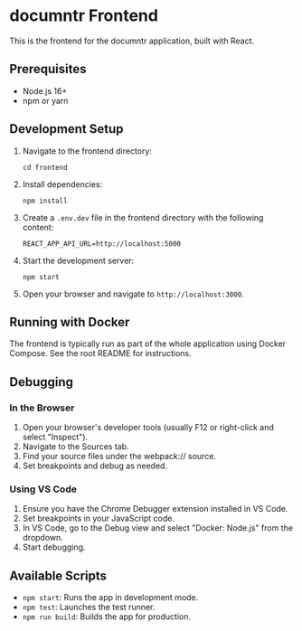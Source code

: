# documntr Frontend

This is the frontend for the documntr application, built with React.

## Prerequisites

- Node.js 16+
- npm or yarn

## Development Setup

1. Navigate to the frontend directory:
   ```
   cd frontend
   ```

2. Install dependencies:
   ```
   npm install
   ```

3. Create a `.env.dev` file in the frontend directory with the following content:
   ```
   REACT_APP_API_URL=http://localhost:5000
   ```

4. Start the development server:
   ```
   npm start
   ```

5. Open your browser and navigate to `http://localhost:3000`.

## Running with Docker

The frontend is typically run as part of the whole application using Docker Compose. See the root README for instructions.

## Debugging

### In the Browser

1. Open your browser's developer tools (usually F12 or right-click and select "Inspect").
2. Navigate to the Sources tab.
3. Find your source files under the webpack:// source.
4. Set breakpoints and debug as needed.

### Using VS Code

1. Ensure you have the Chrome Debugger extension installed in VS Code.
2. Set breakpoints in your JavaScript code.
3. In VS Code, go to the Debug view and select "Docker: Node.js" from the dropdown.
4. Start debugging.

## Available Scripts

- `npm start`: Runs the app in development mode.
- `npm test`: Launches the test runner.
- `npm run build`: Builds the app for production.
